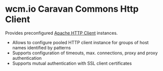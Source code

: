 wcm.io Caravan Commons Http Client
==================================

Provides preconfigured [Apache HTTP Client](http://hc.apache.org/) instances.

* Allows to configure pooled HTTP client instance for groups of host names identified by patterns
* Supports configuration of timeouts, max. connections, proxy and proxy authentication
* Supports mutual authentication with SSL client certificates
